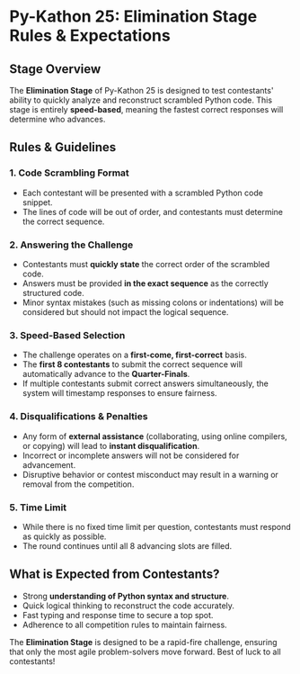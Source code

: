 # Py-Kathon 25: Elimination Stage Rules & Expectations

## Stage Overview

The **Elimination Stage** of Py-Kathon 25 is designed to test contestants' ability to quickly analyze and reconstruct scrambled Python code. This stage is entirely **speed-based**, meaning the fastest correct responses will determine who advances.

## Rules & Guidelines

### 1. Code Scrambling Format

- Each contestant will be presented with a scrambled Python code snippet.
- The lines of code will be out of order, and contestants must determine the correct sequence.

### 2. Answering the Challenge

- Contestants must **quickly state** the correct order of the scrambled code.
- Answers must be provided **in the exact sequence** as the correctly structured code.
- Minor syntax mistakes (such as missing colons or indentations) will be considered but should not impact the logical sequence.

### 3. Speed-Based Selection

- The challenge operates on a **first-come, first-correct** basis.
- The **first 8 contestants** to submit the correct sequence will automatically advance to the **Quarter-Finals**.
- If multiple contestants submit correct answers simultaneously, the system will timestamp responses to ensure fairness.

### 4. Disqualifications & Penalties

- Any form of **external assistance** (collaborating, using online compilers, or copying) will lead to **instant disqualification**.
- Incorrect or incomplete answers will not be considered for advancement.
- Disruptive behavior or contest misconduct may result in a warning or removal from the competition.

### 5. Time Limit

- While there is no fixed time limit per question, contestants must respond as quickly as possible.
- The round continues until all 8 advancing slots are filled.

## What is Expected from Contestants?

- Strong **understanding of Python syntax and structure**.
- Quick logical thinking to reconstruct the code accurately.
- Fast typing and response time to secure a top spot.
- Adherence to all competition rules to maintain fairness.

The **Elimination Stage** is designed to be a rapid-fire challenge, ensuring that only the most agile problem-solvers move forward. Best of luck to all contestants!
